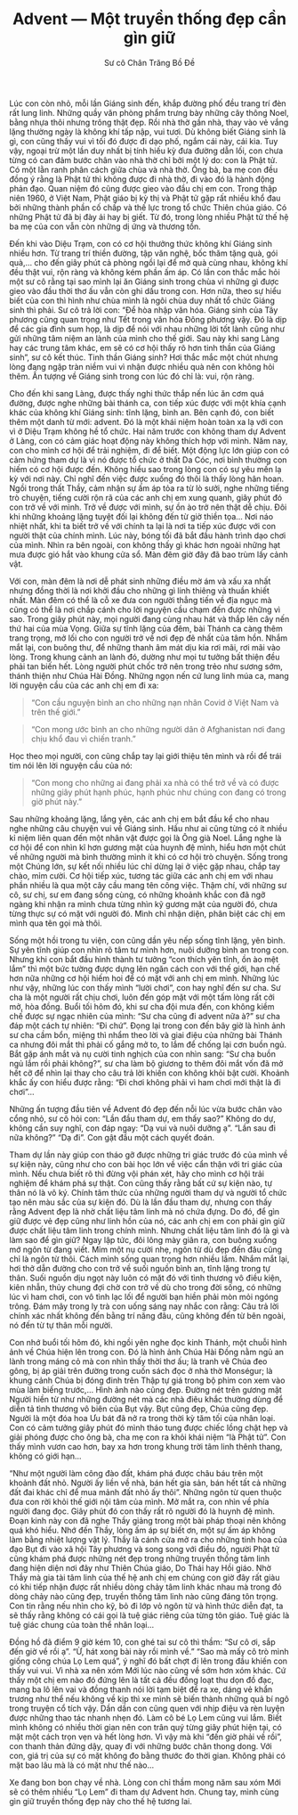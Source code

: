 ﻿---
title: Advent — Một truyền thống đẹp cần gìn giữ
author: Sư cô Chân Trăng Bồ Đề
---

Lúc con còn nhỏ, mỗi lần Giáng sinh đến, khắp đường phố đều trang trí đèn rất lung linh. Những quầy văn phòng phẩm trưng bày những cây thông Noel, bằng nhựa thôi nhưng trông thật đẹp. Rồi nhà thờ gần nhà, thay vào vẻ vắng lặng thường ngày là không khí tấp nập, vui tươi. Dù không biết Giáng sinh là gì, con cũng thấy vui vì tối đó được đi dạo phố, ngắm cái này, cái kia. Tuy vậy, ngoại trừ một lần duy nhất bị tính hiếu kỳ đưa đường dẫn lối, con chưa từng có can đảm bước chân vào nhà thờ chỉ bởi một lý do: con là Phật tử. Có một lằn ranh phân cách giữa chùa và nhà thờ. Ông bà, ba mẹ con đều đồng ý rằng là Phật tử thì không được đi nhà thờ, đi vào đó là hành động phản đạo. Quan niệm đó cũng được gieo vào đầu chị em con. Trong thập niên 1960, ở Việt Nam, Phật giáo bị kỳ thị và Phật tử gặp rất nhiều khổ đau bởi những thành phần cố chấp và thế lực trong tổ chức Thiên chúa giáo. Có những Phật tử đã bị đày ải hay bị giết. Từ đó, trong lòng nhiều Phật tử thế hệ ba mẹ của con vẫn còn những dị ứng và thương tổn.

Đến khi vào Diệu Trạm, con có cơ hội thưởng thức không khí Giáng sinh nhiều hơn. Từ trang trí thiền đường, tập văn nghệ, bốc thăm tặng quà, gói quà,… cho đến giây phút cả phòng ngồi lại để mở quà cùng nhau, không khí đều thật vui, rộn ràng và không kém phần ấm áp. Có lần con thắc mắc hỏi một sư cô rằng tại sao mình lại ăn Giáng sinh trong chùa vì những gì được gieo vào đầu thời thơ ấu vẫn còn ghi dấu trong con. Hơn nữa, theo sự hiểu biết của con thì hình như chùa mình là ngôi chùa duy nhất tổ chức Giáng sinh thì phải. Sư cô trả lời con: “Để hòa nhập văn hóa. Giáng sinh của Tây phương cũng quan trọng như Tết trong văn hóa Đông phương vậy. Đó là dịp để các gia đình sum họp, là dịp để nói với nhau những lời tốt lành cũng như gửi những tâm niệm an lành của mình cho thế giới. Sau này khi sang Làng hay các trung tâm khác, em sẽ có cơ hội thấy rõ hơn tinh thần của Giáng sinh”, sư cô kết thúc. Tinh thần Giáng sinh? Hơi thắc mắc một chút nhưng lòng đang ngập tràn niềm vui vì nhận được nhiều quà nên con không hỏi thêm. Ấn tượng về Giáng sinh trong con lúc đó chỉ là: vui, rộn ràng. 

Cho đến khi sang Làng, được thấy nghi thức thắp nến lúc ăn cơm quá đường, được nghe những bài thánh ca, con tiếp xúc được với một khía cạnh khác của không khí Giáng sinh: tĩnh lặng, bình an. Bên cạnh đó, con biết thêm một danh từ mới: advent. Đó là một khái niệm hoàn toàn xa lạ với con vì ở Diệu Trạm không hề tổ chức. Hai năm trước con không tham dự Advent ở Làng, con có cảm giác hoạt động này không thích hợp với mình. Năm nay, con cho mình cơ hội để trải nghiệm, đi để biết. Một động lực lớn giúp con có cảm hứng tham dự là vì nó được tổ chức ở thất Da Cóc, nơi bình thường con hiếm có cơ hội được đến. Không hiểu sao trong lòng con có sự yêu mến lạ kỳ với nơi này. Chỉ nghĩ đến việc được xuống đó thôi là thấy lòng hân hoan. Ngồi trong thất Thầy, cảm nhận sự ấm áp tỏa ra từ lò sưởi, nghe những tiếng trò chuyện, tiếng cười rộn rã của các anh chị em xung quanh, giây phút đó con trở về với mình. Trở về được với mình, sự ồn ào trở nên thật dễ chịu. Đôi khi những khoảng lặng tuyệt đối lại không đến từ giờ thiền tọa… Nơi náo nhiệt nhất, khi ta biết trở về với chính ta lại là nơi ta tiếp xúc được với con người thật của chính mình. Lúc này, bóng tối đã bắt đầu hành trình dạo chơi của mình. Nhìn ra bên ngoài, con không thấy gì khác hơn ngoài những hạt mưa được gió hắt vào khung cửa sổ. Màn đêm giờ đây đã bao trùm lấy cảnh vật.

Với con, màn đêm là nơi dễ phát sinh những điều mờ ám và xấu xa nhất nhưng đồng thời là nơi khởi đầu cho những gì linh thiêng và thuần khiết nhất. Màn đêm có thể là cỗ xe đưa con người thẳng tiến về địa ngục mà cũng có thể là nơi chắp cánh cho lời nguyện cầu chạm đến được những vì sao. Trong giây phút này, mọi người đang cùng nhau hát và thắp lên cây nến thứ hai của mùa Vọng. Giữa sự tĩnh lặng của đêm, bài Thánh ca càng thêm trang trọng, mở lối cho con người trở về nơi đẹp đẽ nhất của tâm hồn. Nhắm mắt lại, con buông thư, để những thanh âm mát dịu kia rơi mãi, rơi mãi vào lòng. Trong khung cảnh an lành đó, dường như mọi tư tưởng bất thiện đều phải tan biến hết. Lòng người phút chốc trở nên trong trẻo như sương sớm, thánh thiện như Chúa Hài Đồng. Những ngọn nến cứ lung linh múa ca, mang lời nguyện cầu của các anh chị em đi xa:

> “Con cầu nguyện bình an cho những nạn nhân Covid ở Việt Nam và trên thế giới.”

> “Con mong ước bình an cho những người dân ở Afghanistan nơi đang chịu khổ đau vì chiến tranh.”

Học theo mọi người, con cũng chắp tay lại giới thiệu tên mình và rồi để trái tim nói lên lời nguyện cầu của nó:

> “Con mong cho những ai đang phải xa nhà có thể trở về và có được những giây phút hạnh phúc, hạnh phúc như chúng con đang có trong giờ phút này.”

Sau những khoảng lặng, lắng yên, các anh chị em bắt đầu kể cho nhau nghe những câu chuyện vui về Giáng sinh. Hầu như ai cũng từng có ít nhiều kỉ niệm liên quan đến một nhân vật được gọi là Ông già Noel. Lắng nghe là cơ hội để con nhìn kĩ hơn gương mặt của huynh đệ mình, hiểu hơn một chút về những người mà bình thường mình ít khi có cơ hội trò chuyện. Sống trong một Chúng lớn, sự kết nối nhiều lúc chỉ dừng lại ở việc gặp nhau, chắp tay chào, mỉm cười. Cơ hội tiếp xúc, tương tác giữa các anh chị em với nhau phần nhiều là qua một cây cầu mang tên công việc. Thậm chí, với những sư cô, sư chị, sư em đang sống cùng, có những khoảnh khắc con đã ngỡ ngàng khi nhận ra mình chưa từng nhìn kỹ gương mặt của người đó, chưa từng thực sự có mặt với người đó. Mình chỉ nhận diện, phân biệt các chị em mình qua tên gọi mà thôi. 

Sống một hồi trong tu viện, con cũng dần yêu nếp sống tĩnh lặng, yên bình. Sự yên tĩnh giúp con nhìn rõ tâm tư mình hơn, nuôi dưỡng bình an trong con. Nhưng khi con bắt đầu hình thành tư tưởng “con thích yên tĩnh, ồn ào mệt lắm” thì một bức tường được dựng lên ngăn cách con với thế giới, hạn chế hơn nữa những cơ hội hiếm hoi để có mặt với anh chị em mình. Những lúc như vậy, những lúc con thấy mình “lười chơi”, con hay nghĩ đến sư cha. Sư cha là một người rất chịu chơi, luôn đến góp mặt với một tấm lòng rất cởi mở, hòa đồng. Buổi tối hôm đó, khi sư cha đội mưa đến, con không kiềm chế được sự ngạc nhiên của mình: “Sư cha cũng đi advent nữa à?” sư cha đáp một cách tự nhiên: “Đi chứ”. Đọng lại trong con đến bây giờ là hình ảnh sư cha cầm bổn, miệng thì nhẩm theo lời và giai điệu của những bài Thánh ca nhưng đôi mắt thì phải cố gắng mở to, to lắm để chống lại cơn buồn ngủ. Bắt gặp ánh mắt và nụ cười tinh nghịch của con nhìn sang: “Sư cha buồn ngủ lắm rồi phải không?”, sư cha làm bộ giương to thêm đôi mắt vốn đã mở hết cỡ để nhìn lại thay cho câu trả lời khiến con không khỏi bật cười. Khoảnh khắc ấy con hiểu được rằng: “Đi chơi không phải vì ham chơi mới thật là đi chơi”…

Những ấn tượng đầu tiên về Advent đó đẹp đến nỗi lúc vừa bước chân vào cổng nhỏ, sư cô hỏi con: “Lần đầu tham dự, em thấy sao?” Không do dự, không cần suy nghĩ, con đáp ngay: “Dạ vui và nuôi dưỡng ạ”. “Lần sau đi nữa không?” “Dạ đi”. Con gật đầu một cách quyết đoán.

Tham dự lần này giúp con tháo gỡ được những tri giác trước đó của mình về sự kiện này, cũng như cho con bài học lớn về việc cẩn thận với tri giác của mình. Nếu chưa biết rõ thì đừng vội phán xét, hãy cho mình cơ hội trải nghiệm để khám phá sự thật. Con cũng thấy rằng bất cứ sự kiện nào, tự thân nó là vô ký. Chính tâm thức của những người tham dự và người tổ chức tạo nên màu sắc của sự kiện đó. Dù là lần đầu tham dự, nhưng con thấy rằng Advent đẹp là nhờ chất liệu tâm linh mà nó chứa đựng. Do đó, để gìn giữ được vẻ đẹp cũng như linh hồn của nó, các anh chị em con phải gìn giữ được chất liệu tâm linh trong chính mình. Nhưng chất liệu tâm linh đó là gì và làm sao để gìn giữ? Ngay lập tức, đôi lông mày giãn ra, con buông xuống mớ ngôn từ đang viết. Mỉm một nụ cười nhẹ, ngôn từ dù đẹp đến đâu cũng chỉ là ngôn từ thôi. Cách mình sống quan trọng hơn nhiều lắm. Nhắm mắt lại, hơi thở dẫn đường cho con trở về suối nguồn bình an, tĩnh lặng trong tự thân. Suối nguồn dịu ngọt này luôn có mặt đó với tình thương vô điều kiện, kiên nhẫn, thủy chung đợi chờ con trở về dù cho trong đời sống, có những lúc vì ham chơi, con vô tình lạc lối để người bạn hiền phải mòn mỏi ngóng trông. Đám mây trong ly trà con uống sáng nay nhắc con rằng: Câu trả lời chính xác nhất không đến bằng trí năng đâu, cũng không đến từ bên ngoài, nó đến từ tự thân mỗi người.

Con nhớ buổi tối hôm đó, khi ngồi yên nghe đọc kinh Thánh, một chuỗi hình ảnh về Chúa hiện lên trong con. Đó là hình ảnh Chúa Hài Đồng nằm ngủ an lành trong máng cỏ mà con nhìn thấy thời thơ ấu; là tranh vẽ Chúa đeo gông, bị áp giải trên đường trong cuốn sách đọc ở nhà thờ Monségur; là khung cảnh Chúa bị đóng đinh trên Thập tự giá trong bộ phim con xem vào mùa làm biếng trước,… Hình ảnh nào cũng đẹp. Đường nét trên gương mặt Người hiền từ như những đường nét mà các nhà điêu khắc thường dùng để diễn tả tình thương vô biên của Bụt vậy. Bụt cũng đẹp, Chúa cũng đẹp. Người là một đóa hoa Ưu bát đã nở ra trong thời kỳ tăm tối của nhân loại. Con có cảm tưởng giây phút đó mình tháo tung được chiếc lồng chật hẹp và giải phóng được cho ông bà, cha mẹ con ra khỏi khái niệm “là Phật tử”. Con thấy mình vươn cao hơn, bay xa hơn trong khung trời tâm linh thênh thang, không có giới hạn…

“Như một người làm công đào đất, khám phá được châu báu trên một khoảnh đất nhỏ. Người ấy liền về nhà, bán hết gia sản, bán hết tất cả những đất đai khác chỉ để mua mảnh đất nhỏ ấy thôi”. Những ngôn từ quen thuộc đưa con rời khỏi thế giới nội tâm của mình. Mở mắt ra, con nhìn về phía người đang đọc. Giây phút đó con thấy rất rõ người đó là huynh đệ mình. Đoạn kinh này con đã nghe Thầy giảng trong một bài pháp thoại nên không quá khó hiểu. Nhớ đến Thầy, lòng ấm áp sự biết ơn, một sự ấm áp không làm bằng nhiệt lượng vật lý. Thầy là cánh cửa mở ra cho những tinh hoa của đạo Bụt đi vào xã hội Tây phương và song song với điều đó, người Phật tử cũng khám phá được những nét đẹp trong những truyền thống tâm linh đang hiện diện nơi đây như Thiên Chúa giáo, Do Thái hay Hồi giáo. Nhờ Thầy mà gia tài tâm linh của thế hệ anh chị em chúng con giờ đây rất giàu có khi tiếp nhận được rất nhiều dòng chảy tâm linh khác nhau mà trong đó dòng chảy nào cũng đẹp, truyền thống tâm linh nào cũng đáng tôn trọng. Con tin rằng nếu nhìn cho kỹ, bỏ đi lớp vỏ ngôn từ và hình thức diễn đạt, ta sẽ thấy rằng không có cái gọi là tuệ giác riêng của từng tôn giáo. Tuệ giác là tuệ giác chung của toàn thể nhân loại…

Đồng hồ đã điểm 9 giờ kém 10, con ghé tai sư cô thì thầm: “Sư cô ơi, sắp đến giờ về rồi ạ”. “Ừ, hát xong bài này rồi mình về.” “Sao mà mấy cô trò mình giống công chúa Lọ Lem quá”, ý nghĩ đó bất chợt đi lên trong đầu khiến con thấy vui vui. Vì nhà xa nên xóm Mới lúc nào cũng về sớm hơn xóm khác. Cứ thấy một chị em nào đó đứng lên là tất cả đều đồng loạt thu dọn đồ đạc, mang ba lô lên vai và đồng thanh nói lời tạm biệt để ra xe, dáng vẻ khẩn trương như thể nếu không về kịp thì xe mình sẽ biến thành những quả bí ngô trong truyện cổ tích vậy. Dần dần con cũng quen với nhịp điệu và rèn luyện được những thao tác nhanh nhẹn đó. Làm cô bé Lọ Lem cũng vui lắm. Biết mình không có nhiều thời gian nên con trân quý từng giây phút hiện tại, có mặt một cách trọn vẹn và hết lòng hơn. Vì vậy mà khi “đến giờ phải về rồi”, con thanh thản đứng dậy, quay đi với những bước chân thong dong. Với con, giá trị của sự có mặt không đo bằng thước đo thời gian. Không phải có mặt bao lâu mà là có mặt như thế nào…

Xe đang bon bon chạy về nhà. Lòng con chỉ thầm mong năm sau xóm Mới sẽ có thêm nhiều “Lọ Lem” đi tham dự Advent hơn. Chung tay, mình cùng gìn giữ truyền thống đẹp này cho thế hệ tương lai.
